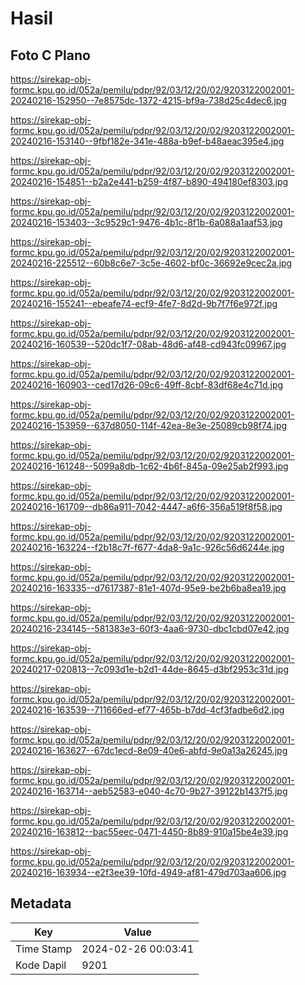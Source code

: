 # Hasil

## Foto C Plano

https://sirekap-obj-formc.kpu.go.id/052a/pemilu/pdpr/92/03/12/20/02/9203122002001-20240216-152950--7e8575dc-1372-4215-bf9a-738d25c4dec6.jpg

https://sirekap-obj-formc.kpu.go.id/052a/pemilu/pdpr/92/03/12/20/02/9203122002001-20240216-153140--9fbf182e-341e-488a-b9ef-b48aeac395e4.jpg

https://sirekap-obj-formc.kpu.go.id/052a/pemilu/pdpr/92/03/12/20/02/9203122002001-20240216-154851--b2a2e441-b259-4f87-b890-494180ef8303.jpg

https://sirekap-obj-formc.kpu.go.id/052a/pemilu/pdpr/92/03/12/20/02/9203122002001-20240216-153403--3c9529c1-9476-4b1c-8f1b-6a088a1aaf53.jpg

https://sirekap-obj-formc.kpu.go.id/052a/pemilu/pdpr/92/03/12/20/02/9203122002001-20240216-225512--60b8c6e7-3c5e-4602-bf0c-36692e9cec2a.jpg

https://sirekap-obj-formc.kpu.go.id/052a/pemilu/pdpr/92/03/12/20/02/9203122002001-20240216-155241--ebeafe74-ecf9-4fe7-8d2d-9b7f7f6e972f.jpg

https://sirekap-obj-formc.kpu.go.id/052a/pemilu/pdpr/92/03/12/20/02/9203122002001-20240216-160539--520dc1f7-08ab-48d6-af48-cd943fc09967.jpg

https://sirekap-obj-formc.kpu.go.id/052a/pemilu/pdpr/92/03/12/20/02/9203122002001-20240216-160903--ced17d26-09c6-49ff-8cbf-83df68e4c71d.jpg

https://sirekap-obj-formc.kpu.go.id/052a/pemilu/pdpr/92/03/12/20/02/9203122002001-20240216-153959--637d8050-114f-42ea-8e3e-25089cb98f74.jpg

https://sirekap-obj-formc.kpu.go.id/052a/pemilu/pdpr/92/03/12/20/02/9203122002001-20240216-161248--5099a8db-1c62-4b6f-845a-09e25ab2f993.jpg

https://sirekap-obj-formc.kpu.go.id/052a/pemilu/pdpr/92/03/12/20/02/9203122002001-20240216-161709--db86a911-7042-4447-a6f6-356a519f8f58.jpg

https://sirekap-obj-formc.kpu.go.id/052a/pemilu/pdpr/92/03/12/20/02/9203122002001-20240216-163224--f2b18c7f-f677-4da8-9a1c-926c56d6244e.jpg

https://sirekap-obj-formc.kpu.go.id/052a/pemilu/pdpr/92/03/12/20/02/9203122002001-20240216-163335--d7617387-81e1-407d-95e9-be2b6ba8ea19.jpg

https://sirekap-obj-formc.kpu.go.id/052a/pemilu/pdpr/92/03/12/20/02/9203122002001-20240216-234145--581383e3-60f3-4aa6-9730-dbc1cbd07e42.jpg

https://sirekap-obj-formc.kpu.go.id/052a/pemilu/pdpr/92/03/12/20/02/9203122002001-20240217-020813--7c093d1e-b2d1-44de-8645-d3bf2953c31d.jpg

https://sirekap-obj-formc.kpu.go.id/052a/pemilu/pdpr/92/03/12/20/02/9203122002001-20240216-163539--711666ed-ef77-465b-b7dd-4cf3fadbe6d2.jpg

https://sirekap-obj-formc.kpu.go.id/052a/pemilu/pdpr/92/03/12/20/02/9203122002001-20240216-163627--67dc1ecd-8e09-40e6-abfd-9e0a13a26245.jpg

https://sirekap-obj-formc.kpu.go.id/052a/pemilu/pdpr/92/03/12/20/02/9203122002001-20240216-163714--aeb52583-e040-4c70-9b27-39122b1437f5.jpg

https://sirekap-obj-formc.kpu.go.id/052a/pemilu/pdpr/92/03/12/20/02/9203122002001-20240216-163812--bac55eec-0471-4450-8b89-910a15be4e39.jpg

https://sirekap-obj-formc.kpu.go.id/052a/pemilu/pdpr/92/03/12/20/02/9203122002001-20240216-163934--e2f3ee39-10fd-4949-af81-479d703aa606.jpg


## Metadata

| Key        | Value               |
| ---------- | ------------------- |
| Time Stamp | 2024-02-26 00:03:41 |
| Kode Dapil | 9201                |



